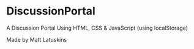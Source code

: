 # DiscussionPortal
A Discussion Portal Using HTML, CSS &amp; JavaScript (using localStorage)

Made by Matt Latuskins

